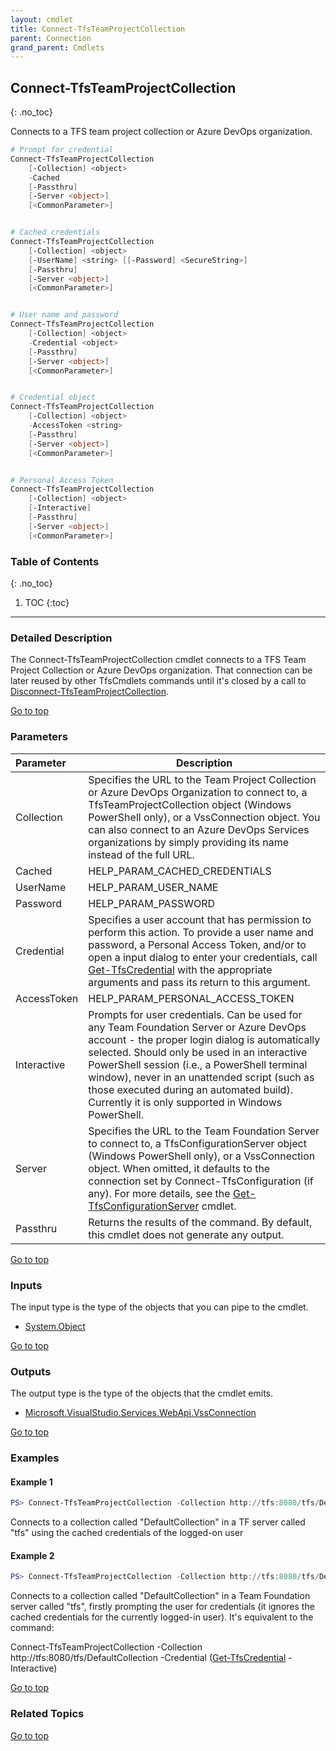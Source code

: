 ```yaml
---
layout: cmdlet
title: Connect-TfsTeamProjectCollection
parent: Connection
grand_parent: Cmdlets
---
```

## Connect-TfsTeamProjectCollection
{: .no_toc}

Connects to a TFS team project collection or Azure DevOps organization.

```powershell
# Prompt for credential
Connect-TfsTeamProjectCollection
    [-Collection] <object>
    -Cached
    [-Passthru]
    [-Server <object>]
    [<CommonParameter>]


# Cached credentials
Connect-TfsTeamProjectCollection
    [-Collection] <object>
    [-UserName] <string> [[-Password] <SecureString>]
    [-Passthru]
    [-Server <object>]
    [<CommonParameter>]


# User name and password
Connect-TfsTeamProjectCollection
    [-Collection] <object>
    -Credential <object>
    [-Passthru]
    [-Server <object>]
    [<CommonParameter>]


# Credential object
Connect-TfsTeamProjectCollection
    [-Collection] <object>
    -AccessToken <string>
    [-Passthru]
    [-Server <object>]
    [<CommonParameter>]


# Personal Access Token
Connect-TfsTeamProjectCollection
    [-Collection] <object>
    [-Interactive]
    [-Passthru]
    [-Server <object>]
    [<CommonParameter>]

```

### Table of Contents
{: .no_toc}

1. TOC
{:toc}

-----

### Detailed Description 

The Connect-TfsTeamProjectCollection cmdlet connects to a TFS Team Project Collection or Azure DevOps organization. That connection can be later reused by other TfsCmdlets commands until it's closed by a call to [Disconnect-TfsTeamProjectCollection](https://tfscmdlets.dev/Cmdlets/Connection/Disconnect-TfsTeamProjectCollection).

[Go to top](#connect-tfsteamprojectcollection)
### Parameters

| Parameter | Description |
|:----------|-------------|
 | Collection | Specifies the URL to the Team Project Collection or Azure DevOps Organization to connect to, a TfsTeamProjectCollection object (Windows PowerShell only), or a VssConnection object. You can also connect to an Azure DevOps Services organizations by simply providing its name instead of the full URL. |
 | Cached | HELP_PARAM_CACHED_CREDENTIALS |
 | UserName | HELP_PARAM_USER_NAME |
 | Password | HELP_PARAM_PASSWORD |
 | Credential | Specifies a user account that has permission to perform this action. To provide a user name and password, a Personal Access Token, and/or to open a input dialog to enter your credentials, call [Get-TfsCredential](https://tfscmdlets.dev/Cmdlets/Connection/Get-TfsCredential) with the appropriate arguments and pass its return to this argument. |
 | AccessToken | HELP_PARAM_PERSONAL_ACCESS_TOKEN |
 | Interactive | Prompts for user credentials. Can be used for any Team Foundation Server or Azure DevOps account - the proper login dialog is automatically selected. Should only be used in an interactive PowerShell session (i.e., a PowerShell terminal window), never in an unattended script (such as those executed during an automated build). Currently it is only supported in Windows PowerShell. |
 | Server | Specifies the URL to the Team Foundation Server to connect to, a TfsConfigurationServer object (Windows PowerShell only), or a VssConnection object. When omitted, it defaults to the connection set by Connect-TfsConfiguration (if any). For more details, see the [Get-TfsConfigurationServer](https://tfscmdlets.dev/Cmdlets/ConfigServer/Get-TfsConfigurationServer) cmdlet. |
 | Passthru | Returns the results of the command. By default, this cmdlet does not generate any output. |
 
[Go to top](#connect-tfsteamprojectcollection)

### Inputs

The input type is the type of the objects that you can pipe to the cmdlet.

* [System.Object](https://docs.microsoft.com/en-us/dotnet/api/System.Object)

[Go to top](#connect-tfsteamprojectcollection)

### Outputs

The output type is the type of the objects that the cmdlet emits.

* [Microsoft.VisualStudio.Services.WebApi.VssConnection](https://docs.microsoft.com/en-us/dotnet/api/Microsoft.VisualStudio.Services.WebApi.VssConnection)

[Go to top](#connect-tfsteamprojectcollection)

### Examples


#### Example 1
```powershell
PS> Connect-TfsTeamProjectCollection -Collection http://tfs:8080/tfs/DefaultCollection
```

Connects to a collection called "DefaultCollection" in a TF server called "tfs" using the cached credentials of the logged-on user

#### Example 2
```powershell
PS> Connect-TfsTeamProjectCollection -Collection http://tfs:8080/tfs/DefaultCollection -Interactive
```

Connects to a collection called "DefaultCollection" in a Team Foundation server called "tfs", firstly prompting the user for credentials 
(it ignores the cached credentials for the currently logged-in user). It's equivalent to the command:


Connect-TfsTeamProjectCollection -Collection http://tfs:8080/tfs/DefaultCollection -Credential ([Get-TfsCredential](https://tfscmdlets.dev/Cmdlets/Connection/Get-TfsCredential) -Interactive)


[Go to top](#connect-tfsteamprojectcollection)

### Related Topics



[Go to top](#connect-tfsteamprojectcollection)


